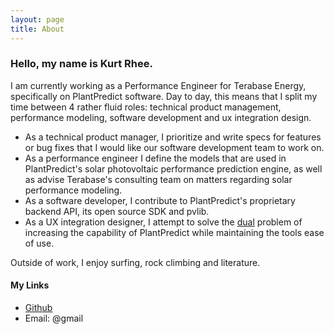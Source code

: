 ```yaml
---
layout: page
title: About
---
```


### Hello, my name is Kurt Rhee.

I am currently working as a Performance Engineer for Terabase Energy, specifically on PlantPredict software.
Day to day, this means that I split my time between 4 rather fluid roles: technical product management, performance modeling, software development and ux integration design.

- As a technical product manager, I prioritize and write specs for features or bug fixes that I would like our software development team to work on.
- As a performance engineer I define the models that are used in PlantPredict's solar photovoltaic performance prediction engine, as well as advise Terabase's consulting team on matters regarding solar performance modeling.
- As a software developer, I contribute to PlantPredict's proprietary backend API, its open source SDK and pvlib.
- As a UX integration designer, I attempt to solve the [dual](https://www.experimental-history.com/p/science-is-a-strong-link-problem) problem of increasing the capability of PlantPredict while maintaining the tools ease of use.

Outside of work, I enjoy surfing, rock climbing and literature.

#### My Links
- [Github](https://github.com/kurt-rhee)
- Email:  <first-name><last-name>@gmail<dot><com>



